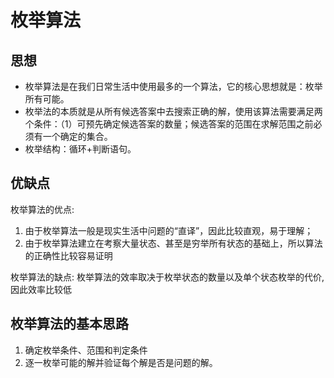 # 枚举算法

## 思想
* 枚举算法是在我们日常生活中使用最多的一个算法，它的核心思想就是：枚举所有可能。
* 枚举法的本质就是从所有候选答案中去搜索正确的解，使用该算法需要满足两个条件：（1）可预先确定候选答案的数量；候选答案的范围在求解范围之前必须有一个确定的集合。
* 枚举结构：循环+判断语句。

## 优缺点
枚举算法的优点:
1. 由于枚举算法一般是现实生活中问题的“直译”，因此比较直观，易于理解；
2. 由于枚举算法建立在考察大量状态、甚至是穷举所有状态的基础上，所以算法的正确性比较容易证明

枚举算法的缺点:
枚举算法的效率取决于枚举状态的数量以及单个状态枚举的代价,因此效率比较低

## 枚举算法的基本思路
1. 确定枚举条件、范围和判定条件
2. 逐一枚举可能的解并验证每个解是否是问题的解。